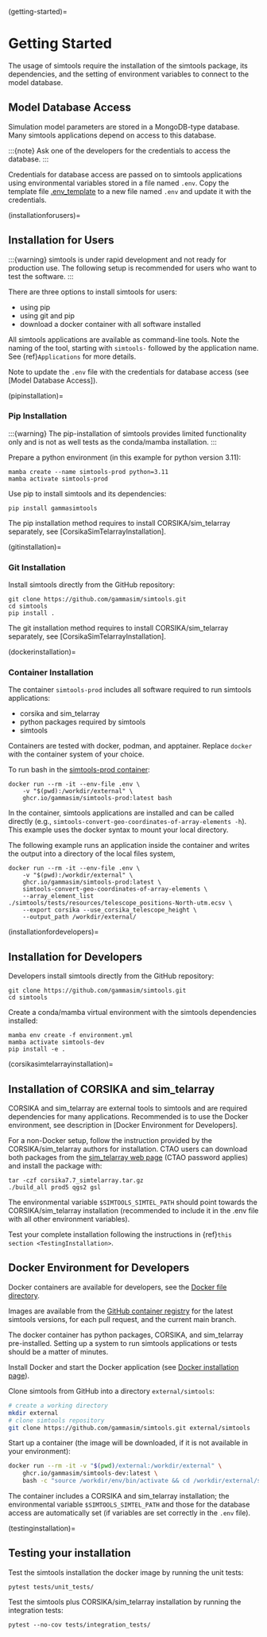 (getting-started)=

# Getting Started

The usage of simtools require the installation of the simtools package, its dependencies,
and the setting of environment variables to connect to the model database.

## Model Database Access

Simulation model parameters are stored in a MongoDB-type database.
Many simtools applications depend on access to this database.

:::{note}
Ask one of the developers for the credentials to access the database.
:::

Credentials for database access are passed on to simtools applications using environmental variables stored
in a file named `.env`.
Copy the template file [.env_template](https://github.com/gammasim/simtools/blob/main/.env_template)
to a new file named `.env` and update it with the credentials.

(installationforusers)=

## Installation for Users

:::{warning}
simtools is under rapid development and not ready for production use.
The following setup is recommended for users who want to test the software.
:::

There are three options to install simtools for users:

- using pip
- using git and pip
- download a docker container with all software installed

All simtools applications are available as command-line tools.
Note the naming of the tool, starting with `simtools-` followed by the application name.
See {ref}`Applications` for more details.

Note to update the `.env` file with the credentials for database access (see [Model Database Access]).

(pipinstallation)=

### Pip Installation

:::{warning}
The pip-installation of simtools provides limited functionality only
and is not as well tests as the conda/mamba installation.
:::

Prepare a python environment (in this example for python version 3.11):

```console
mamba create --name simtools-prod python=3.11
mamba activate simtools-prod
```

Use pip to install simtools and its dependencies:

```console
pip install gammasimtools
```

The pip installation method requires to install CORSIKA/sim_telarray separately, see [CorsikaSimTelarrayInstallation].

(gitinstallation)=

### Git Installation

Install simtools directly from the GitHub repository:

```console
git clone https://github.com/gammasim/simtools.git
cd simtools
pip install .
```

The git installation method requires to install CORSIKA/sim_telarray separately, see [CorsikaSimTelarrayInstallation].

(dockerinstallation)=

### Container Installation

The container `simtools-prod` includes all software required to run simtools applications:

- corsika and sim_telarray
- python packages required by simtools
- simtools

Containers are tested with docker, podman, and apptainer. Replace `docker` with the container system of your choice.

To run bash in the [simtools-prod container](https://github.com/gammasim/simtools/pkgs/container/simtools-prod):

```console
docker run --rm -it --env-file .env \
    -v "$(pwd):/workdir/external" \
    ghcr.io/gammasim/simtools-prod:latest bash
```

In the container, simtools applications are installed and can be called directly (e.g., `simtools-convert-geo-coordinates-of-array-elements -h`).
This example uses the docker syntax to mount your local directory.

The following example runs an application inside the container and writes the output into a directory of the local files system,

```console
docker run --rm -it --env-file .env \
    -v "$(pwd):/workdir/external" \
    ghcr.io/gammasim/simtools-prod:latest \
    simtools-convert-geo-coordinates-of-array-elements \
    --array_element_list ./simtools/tests/resources/telescope_positions-North-utm.ecsv \
    --export corsika --use_corsika_telescope_height \
    --output_path /workdir/external/
```

(installationfordevelopers)=

## Installation for Developers

Developers install simtools directly from the GitHub repository:

```console
git clone https://github.com/gammasim/simtools.git
cd simtools
```

Create a conda/mamba virtual environment with the simtools dependencies installed:

```console
mamba env create -f environment.yml
mamba activate simtools-dev
pip install -e .
```

(corsikasimtelarrayinstallation)=

## Installation of CORSIKA and sim_telarray

CORSIKA and sim_telarray are external tools to simtools and are required dependencies for many applications.
Recommended is to use the Docker environment, see description in  [Docker Environment for Developers].

For a non-Docker setup, follow the instruction provided by the CORSIKA/sim_telarray authors for installation.
CTAO users can download both packages from the [sim_telarray web page](https://www.mpi-hd.mpg.de/hfm/CTA/MC/Software/Testing/)
(CTAO password applies) and install the package with:

```console
tar -czf corsika7.7_simtelarray.tar.gz
./build_all prod5 qgs2 gsl
```

The environmental variable `$SIMTOOLS_SIMTEL_PATH` should point towards the CORSIKA/sim_telarray installation
(recommended to include it in the .env file with all other environment variables).

Test your complete installation following the instructions in {ref}`this section <TestingInstallation>`.

## Docker Environment for Developers

Docker containers are available for developers, see the [Docker file directory](https://github.com/gammasim/simtools/tree/main/docker).

Images are available from the [GitHub container registry](https://github.com/gammasim/simtools/pkgs/container/simtools-dev) for the latest simtools versions, for each pull request, and the current main branch.

The docker container has python packages, CORSIKA, and sim_telarray pre-installed.
Setting up a system to run simtools applications or tests should be a matter of minutes.

Install Docker and start the Docker application (see
[Docker installation page](https://docs.docker.com/engine/install/)).

Clone simtools from GitHub into a directory `external/simtools`:

```bash
# create a working directory
mkdir external
# clone simtools repository
git clone https://github.com/gammasim/simtools.git external/simtools
```

Start up a container (the image will be downloaded, if it is not available in your environment):

```bash
docker run --rm -it -v "$(pwd)/external:/workdir/external" \
    ghcr.io/gammasim/simtools-dev:latest \
    bash -c "source /workdir/env/bin/activate && cd /workdir/external/simtools && pip install -e . && bash"
```

The container includes a CORSIKA and sim_telarray installation;
the environmental variable `$SIMTOOLS_SIMTEL_PATH` and those for the database access are automatically set
(if variables are set correctly in the `.env` file).

(testinginstallation)=

## Testing your installation

Test the simtools installation the docker image by running the unit tests:

```console
pytest tests/unit_tests/
```

Test the simtools plus CORSIKA/sim_telarray installation by running the integration tests:

```console
pytest --no-cov tests/integration_tests/
```
